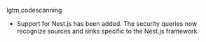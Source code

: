 lgtm,codescanning
* Support for Nest.js has been added. The security queries now recognize sources and sinks
  specific to the Nest.js framework.
